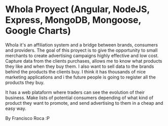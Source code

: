 Whola Proyect (Angular, NodeJS, Express, MongoDB, Mongoose, Google Charts)
============

Whola it's an affiliation system and a bridge between brands, consumers and providers.  The goal of this proyect is to give the opportunity to small merchants to create advertising campaigns highly effective and low cost. Capture data from the clients purchases, allows me to know what products they like and when they buy them. I also want to sell data to the brands behind the products the clients buy. I think it has thousands of nice marketing applications and i the future people is going to register all the products they buy.

It has a web plataform where traders can see the evolution of their business. Make lists of potential consumers depending of what kind of product they want to promote, and send advertising to them in a cheap and easy way. 


By Francisco Roca :P
